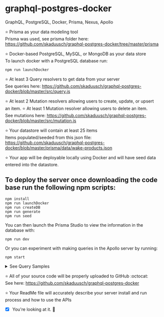 # graphql-postgres-docker

GraphQL, PostgreSQL, Docker, Prisma, Nexus, Apollo

:star: Prisma as your data modeling tool  
 Prisma was used, see prisma folder here: https://github.com/skaduusch/graphql-postgres-docker/tree/master/prisma

:star: Docker-based PostgreSQL, MySQL, or MongoDB as your data store  
 To launch docker with a PostgreSQL database run:

```
npm run launchDocker
```

:star: At least 3 Query resolvers to get data from your server  
 See queries here: https://github.com/skaduusch/graphql-postgres-docker/blob/master/src/query.js

:star: At least 2 Mutation resolvers allowing users to create, update, or upsert an item.
:star: At least 1 Mutation resolver allowing users to delete an item.  
 See mutations here: https://github.com/skaduusch/graphql-postgres-docker/blob/master/src/mutation.js

:star: Your datastore will contain at least 25 items  
 Items populated/seeded from this json file: https://github.com/skaduusch/graphql-postgres-docker/blob/master/prisma/data/wake-products.json

:star: Your app will be deployable locally using Docker and will have seed data entered into the datastore.

## To deploy the server once downloading the code base run the following npm scripts:

```
npm install
npm run launchDocker
npm run createDB
npm run generate
npm run seed
```

You can then launch the Prisma Studio to view the information in the database with:

```
npm run dev
```

Or you can experiment with making queries in the Apollo server by running:

```
npm start
```

<details>
<summary>See Query Samples</summary>

```
query allProducts {
	Products {
		id
		name
		category
		description
		price
		imageUrl
	}
}
```

```
query singleProduct {
	Product(id: "ck8atgsrx0007kr7b3w3azya1") {
		id
		name
		category
		description
		price
		imageUrl
	}
}

```

```
query productCategory {
	Category(category: "Wakeboards") {
		id
		name
		category
		description
		price
		imageUrl
	}
}
```

```
mutation addProduct {
	createProduct(
		name: "Hyperlite Riot Nova"
		category: "Wakeboards"
		description: "This is the Riot Nova, it's sick."
		price: 799
		imageUrl: "https://www.hyperlite.com/images/square.png"
	) {
		id
		name
		category
		description
		price
		imageUrl
	}
}
```

```
mutation updateProduct {
	updateProduct(
		id: "ck8ckndoo0000kb7bi8gdw2li"
		description: "This is teh best wakeboard in existence. Ever. Don't even argue."
	) {
		id
		name
		category
		description
		price
		imageUrl
	}
}
```

```
mutation deleteProduct {
	deleteOneProduct(where: { id: "ck8gw1hpu0000lr7biier71xy" }) {
		id
		name
		category
	}
}
```

</details>

:star: All of your source code will be properly uploaded to GitHub :octocat:  
 See here: https://github.com/skaduusch/graphql-postgres-docker

:star: Your ReadMe file will accurately describe your server install and run process and how to use the APIs

-   [x] You're looking at it. :metal:
